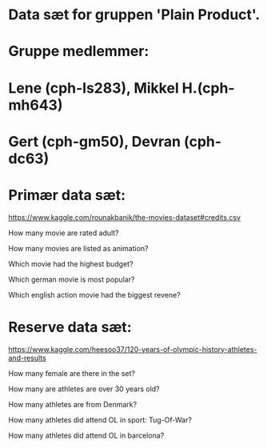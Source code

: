 # Data sæt for gruppen 'Plain Product'.
# Gruppe medlemmer:
# Lene (cph-ls283), Mikkel H.(cph-mh643)
# Gert (cph-gm50), Devran (cph-dc63)

# Primær data sæt:

https://www.kaggle.com/rounakbanik/the-movies-dataset#credits.csv

How many movie are rated adult?

How many movies are listed as animation? 

Which movie had the highest budget? 

Which german movie is most popular? 

Which english action movie had the biggest revene? 


# Reserve data sæt:

https://www.kaggle.com/heesoo37/120-years-of-olympic-history-athletes-and-results

How many female are there in the set?

How many are athletes are over 30 years old?

How many athletes are from Denmark?

How many athletes did attend OL in sport: Tug-Of-War?

How many athletes did attend OL in barcelona?
